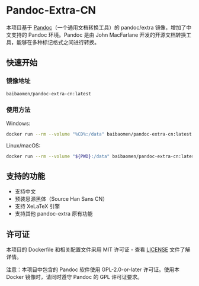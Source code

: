 # Pandoc-Extra-CN

本项目基于 [Pandoc](https://github.com/jgm/pandoc)（一个通用文档转换工具）的 pandoc/extra 镜像，增加了中文支持的 Pandoc 环境。Pandoc 是由 John MacFarlane 开发的开源文档转换工具，能够在多种标记格式之间进行转换。

## 快速开始

### 镜像地址

```bash
baibaomen/pandoc-extra-cn:latest
```

### 使用方法

Windows:
```bash
docker run --rm --volume "%CD%:/data" baibaomen/pandoc-extra-cn:latest test-chinese.md -o test-chinese.pdf --pdf-engine=xelatex -V CJKmainfont="Source Han Sans CN"
```

Linux/macOS:
```bash
docker run --rm --volume "${PWD}:/data" baibaomen/pandoc-extra-cn:latest test-chinese.md -o test-chinese.pdf --pdf-engine=xelatex -V CJKmainfont="Source Han Sans CN"
```

## 支持的功能

- 支持中文
- 预装思源黑体（Source Han Sans CN）
- 支持 XeLaTeX 引擎
- 支持其他 pandoc-extra 原有功能

## 许可证

本项目的 Dockerfile 和相关配置文件采用 MIT 许可证 - 查看 [LICENSE](LICENSE) 文件了解详情。

注意：本项目中包含的 Pandoc 软件使用 GPL-2.0-or-later 许可证。使用本 Docker 镜像时，请同时遵守 Pandoc 的 GPL 许可证要求。 